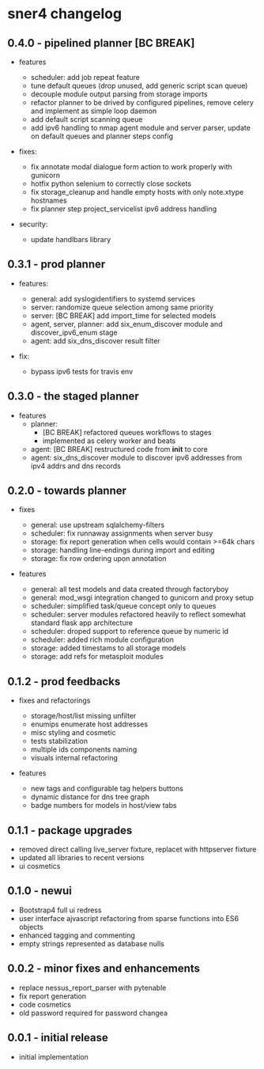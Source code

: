 # sner4 changelog

## 0.4.0 - pipelined planner [BC BREAK]

* features
  * scheduler: add job repeat feature
  * tune default queues (drop unused, add generic script scan queue)
  * decouple module output parsing from storage imports
  * refactor planner to be drived by configured pipelines, remove celery and implement as simple loop daemon
  * add default script scanning queue
  * add ipv6 handling to nmap agent module and server parser, update on default queues and planner steps config

* fixes:
  * fix annotate modal dialogue form action to work properly with gunicorn
  * hotfix python selenium to correctly close sockets
  * fix storage_cleanup and handle empty hosts with only note.xtype hostnames
  * fix planner step project_servicelist ipv6 address handling

* security:
  * update handlbars library

## 0.3.1 - prod planner

* features:
  * general: add syslogidentifiers to systemd services
  * server: randomize queue selection among same priority
  * server: [BC BREAK] add import_time for selected models
  * agent, server, planner: add six_enum_discover module and discover_ipv6_enum stage
  * agent: add six_dns_discover result filter

* fix:
  * bypass ipv6 tests for travis env

## 0.3.0 - the staged planner

* features
  * planner:
    * [BC BREAK] refactored queues workflows to stages
    * implemented as celery worker and beats
  * agent: [BC BREAK] restructured code from __init__ to core
  * agent: six_dns_discover module to discover ipv6 addresses from ipv4 addrs and dns records

## 0.2.0 - towards planner

* fixes
  * general: use upstream sqlalchemy-filters
  * scheduler: fix runnaway assignments when server busy
  * storage: fix report generation when cells would contain >=64k chars
  * storage: handling line-endings during import and editing
  * storage: fix row ordering upon annotation

* features
  * general: all test models and data created through factoryboy
  * general: mod_wsgi integration changed to gunicorn and proxy setup
  * scheduler: simplified task/queue concept only to queues
  * scheduler: server modules refactored heavily to reflect somewhat standard flask app architecture
  * scheduler: droped support to reference queue by numeric id
  * scheduler: added rich module configuration
  * storage: added timestams to all storage models
  * storage: add refs for metasploit modules

## 0.1.2 - prod feedbacks

* fixes and refactorings
  * storage/host/list missing unfilter
  * enumips enumerate host addresses
  * misc styling and cosmetic
  * tests stabilization
  * multiple ids components naming
  * visuals internal refactoring

* features
  * new tags and configurable tag helpers buttons
  * dynamic distance for dns tree graph
  * badge numbers for models in host/view tabs


## 0.1.1 - package upgrades

* removed direct calling live_server fixture, replacet with httpserver fixture
* updated all libraries to recent versions
* ui cosmetics


## 0.1.0 - newui

* Bootstrap4 full ui redress
* user interface ajvascript refactoring from sparse functions into ES6 objects
* enhanced tagging and commenting
* empty strings represented as database nulls
	

## 0.0.2 - minor fixes and enhancements

* replace nessus_report_parser with pytenable
* fix report generation
* code cosmetics
* old password required for password changea


## 0.0.1 - initial release

* initial implementation
